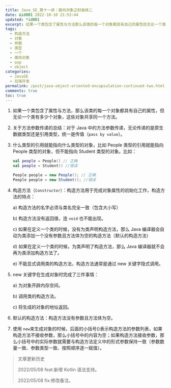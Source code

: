 ```yaml
---
title: Java_SE_第十一讲：面向对象之封装续二
date: &id001 2022-10-10 21:53:44
updated: *id001
excerpt: 如果一个类包含了属性与方法那么该类的每一个对象都具有自己的属性但无论一个类有多少个对象这些对象共享同一个方法。关于方法参数传递的总结_对于java中的方法参数传递无论传递的是原生数据类型还是引用类型统一是传值（passbyvalue​）。什么类型的引用就能指向什么类型的对象比如people类型的引用就能指向people类型的对象但不能指向student类型的对象。比如_valpeople=people()正确valpeople=student()错误peoplepeople=newpeople()_正确p
tags:
  - 构造方法
  - 对象
  - 参数
  - 类型
  - 一个
  - 面向对象
  - oop
  - object
categories:
  - JavaSE
  - 后端开发
permalink: /post/java-object-oriented-encapsulation-continued-two.html
comments: true
toc: true
---
```

1. 如果一个类包含了属性与方法，那么该类的每一个对象都具有自己的属性，但无论一个类有多少个对象，这些对象共享同一个方法。
2. 关于方法参数传递的总结：对于 Java 中的方法参数传递，无论传递的是原生数据类型还是引用类型，统一是传值（`pass by value`​）。
3. 什么类型的引用就能指向什么类型的对象，比如 People 类型的引用就能指向 People 类型的对象，但不能指向 Student 类型的对象。比如：

   ```kotlin
   val people = People() // 正确
   val people = Student() //错误
   ```

   ```java
   People people = new People(); // 正确
   People people = new Student(); //错误
   ```
4. 构造方法（`Constructor`​）：构造方法用于完成对象属性的初始化工作，构造方法的特点：  

   a) 构造方法的名字必须与类名完全一致（包含大小写）

   b) 构造方法没有返回值，连 `void` 也不能出现。

   c) 如果在定义一个类的时候，没有为类声明构造方法，那么 Java 编译器会自动为类添加一个没有参数且方法体为空的构造方法（默认的构造方法）

   d) 如果在定义一个类的时候，为类声明了构造方法，那么 Java 编译器就不会再为类添加构造方法了。

   e) 不能显式调用类的构造方法，构造方法通常是通过 new 关键字隐式调用。
5. new 关键字在生成对象时完成了三件事情：

   a) 为对象开辟内存空间。

   b) 调用类的构造方法。

   c) 将生成的对象的地址返回。
6. 默认的构造方法：构造方法没有参数且方法体为空。
7. 使用 `new`​ 来生成对象的时候，后面的小括号()表示构造方法的参数列表，如果构造方法不接收参数，那么小括号中的内容为空；如果构造方法接收参数，那么小括号中的实际参数就需要与构造方法定义中的形式参数保持一致（参数数量一致、参数类型一致、按照顺序逐一赋值）。

> 文章更新历史
>
> 2022/05/08 feat:新增 Kotlin 语法支持。
>
> 2022/05/08 fix:修改备注。